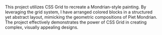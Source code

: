 This project utilizes CSS Grid to recreate a Mondrian-style painting. By leveraging the grid system, I have arranged colored blocks in a structured yet abstract layout, mimicking the geometric compositions of Piet Mondrian. The project effectively demonstrates the power of CSS Grid in creating complex, visually appealing designs.
